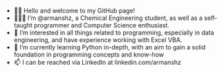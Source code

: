 - 👋🏽 Hello and welcome to my GitHub page!
- 👨🏽‍🔬 I’m @armanshz, a Chemical Engineering student, as well as a self-taught programmer and Computer Science enthusiast.
- 👀 I’m interested in all things related to programming, especially in data engineering, and have experience working with Excel VBA. 
- 🌱 I’m currently learning Python in-depth, with an aim to gain a solid foundation in programming concepts and know-how
- 📫 I can be reached via LinkedIn at linkedin.com/armanshz

<!---
armanshz/armanshz is a ✨ special ✨ repository because its `README.md` (this file) appears on your GitHub profile.
You can click the Preview link to take a look at your changes.
--->
